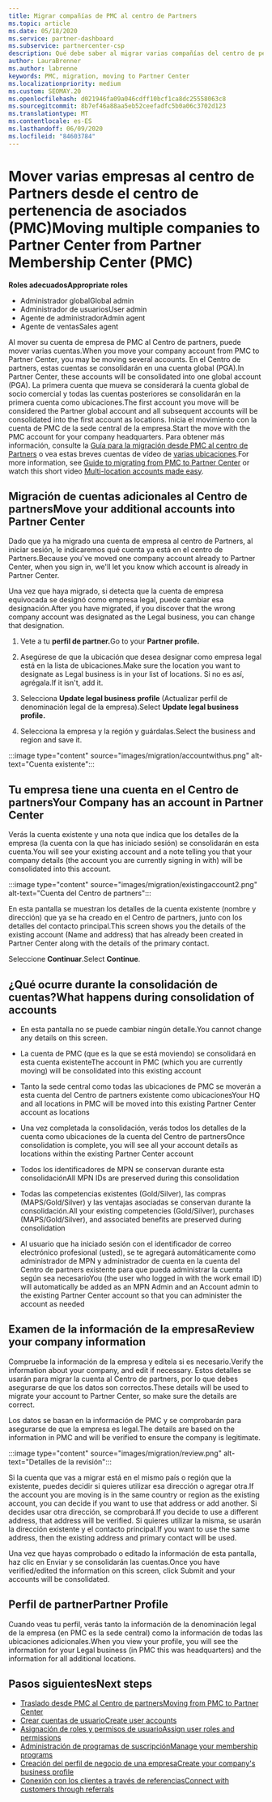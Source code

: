 ```yaml
---
title: Migrar compañías de PMC al centro de Partners
ms.topic: article
ms.date: 05/18/2020
ms.service: partner-dashboard
ms.subservice: partnercenter-csp
description: Qué debe saber al migrar varias compañías del centro de pertenencia de asociados (PMC) al centro de Partners y consolidarlas en una cuenta global de socio comercial.
author: LauraBrenner
ms.author: labrenne
keywords: PMC, migration, moving to Partner Center
ms.localizationpriority: medium
ms.custom: SEOMAY.20
ms.openlocfilehash: d021946fa09a046cdff10bcf1ca8dc25558063c8
ms.sourcegitcommit: 8b7ef46a88aa5eb52ceefadfc5b0a06c3702d123
ms.translationtype: MT
ms.contentlocale: es-ES
ms.lasthandoff: 06/09/2020
ms.locfileid: "84603784"
---
```

# <a name="moving-multiple-companies-to-partner-center-from-partner-membership-center-pmc"></a><span data-ttu-id="10131-104">Mover varias empresas al centro de Partners desde el centro de pertenencia de asociados (PMC)</span><span class="sxs-lookup"><span data-stu-id="10131-104">Moving multiple companies to Partner Center from Partner Membership Center (PMC)</span></span>

<span data-ttu-id="10131-105">**Roles adecuados**</span><span class="sxs-lookup"><span data-stu-id="10131-105">**Appropriate roles**</span></span>

- <span data-ttu-id="10131-106">Administrador global</span><span class="sxs-lookup"><span data-stu-id="10131-106">Global admin</span></span>
- <span data-ttu-id="10131-107">Administrador de usuarios</span><span class="sxs-lookup"><span data-stu-id="10131-107">User admin</span></span>
- <span data-ttu-id="10131-108">Agente de administrador</span><span class="sxs-lookup"><span data-stu-id="10131-108">Admin agent</span></span>
- <span data-ttu-id="10131-109">Agente de ventas</span><span class="sxs-lookup"><span data-stu-id="10131-109">Sales agent</span></span>

<span data-ttu-id="10131-110">Al mover su cuenta de empresa de PMC al Centro de partners, puede mover varias cuentas.</span><span class="sxs-lookup"><span data-stu-id="10131-110">When you move your company account from PMC to Partner Center, you may be moving several accounts.</span></span> <span data-ttu-id="10131-111">En el Centro de partners, estas cuentas se consolidarán en una cuenta global (PGA).</span><span class="sxs-lookup"><span data-stu-id="10131-111">In Partner Center, these accounts will be consolidated into one global account (PGA).</span></span> <span data-ttu-id="10131-112">La primera cuenta que mueva se considerará la cuenta global de socio comercial y todas las cuentas posteriores se consolidarán en la primera cuenta como ubicaciones.</span><span class="sxs-lookup"><span data-stu-id="10131-112">The first account you move will be considered the Partner global account and all subsequent accounts will be consolidated into the first account as locations.</span></span> <span data-ttu-id="10131-113">Inicia el movimiento con la cuenta de PMC de la sede central de la empresa.</span><span class="sxs-lookup"><span data-stu-id="10131-113">Start the move with the PMC account for your company headquarters.</span></span> <span data-ttu-id="10131-114">Para obtener más información, consulte la [Guía para la migración desde PMC al centro de Partners](guide-to-migration.md) o vea estas breves cuentas de vídeo de [varias ubicaciones](https://vimeo.com/290335248).</span><span class="sxs-lookup"><span data-stu-id="10131-114">For more information, see [Guide to migrating from PMC to Partner Center](guide-to-migration.md) or watch this short video [Multi-location accounts made easy](https://vimeo.com/290335248).</span></span>

## <a name="move-your-additional-accounts-into-partner-center"></a><span data-ttu-id="10131-115">Migración de cuentas adicionales al Centro de partners</span><span class="sxs-lookup"><span data-stu-id="10131-115">Move your additional accounts into Partner Center</span></span>

<span data-ttu-id="10131-116">Dado que ya ha migrado una cuenta de empresa al centro de Partners, al iniciar sesión, le indicaremos qué cuenta ya está en el centro de Partners.</span><span class="sxs-lookup"><span data-stu-id="10131-116">Because you've moved one company account already to Partner Center, when you sign in, we'll let you know which account is already in Partner Center.</span></span>

<span data-ttu-id="10131-117">Una vez que haya migrado, si detecta que la cuenta de empresa equivocada se designó como empresa legal, puede cambiar esa designación.</span><span class="sxs-lookup"><span data-stu-id="10131-117">After you have migrated, if you discover that the wrong company account was designated as the Legal business, you can change that designation.</span></span>

1. <span data-ttu-id="10131-118">Vete a tu **perfil de partner.**</span><span class="sxs-lookup"><span data-stu-id="10131-118">Go to your **Partner profile.**</span></span>

2. <span data-ttu-id="10131-119">Asegúrese de que la ubicación que desea designar como empresa legal está en la lista de ubicaciones.</span><span class="sxs-lookup"><span data-stu-id="10131-119">Make sure the location you want to designate as Legal business is in your list of locations.</span></span> <span data-ttu-id="10131-120">Si no es así, agrégala.</span><span class="sxs-lookup"><span data-stu-id="10131-120">If it isn't, add it.</span></span>

3. <span data-ttu-id="10131-121">Selecciona **Update legal business profile** (Actualizar perfil de denominación legal de la empresa).</span><span class="sxs-lookup"><span data-stu-id="10131-121">Select **Update legal business profile.**</span></span>

4. <span data-ttu-id="10131-122">Selecciona la empresa y la región y guárdalas.</span><span class="sxs-lookup"><span data-stu-id="10131-122">Select the business and region and save it.</span></span>

:::image type="content" source="images/migration/accountwithus.png" alt-text="Cuenta existente":::

## <a name="your-company-has-an-account-in-partner-center"></a><span data-ttu-id="10131-124">Tu empresa tiene una cuenta en el Centro de partners</span><span class="sxs-lookup"><span data-stu-id="10131-124">Your Company has an account in Partner Center</span></span>

<span data-ttu-id="10131-125">Verás la cuenta existente y una nota que indica que los detalles de la empresa (la cuenta con la que has iniciado sesión) se consolidarán en esta cuenta.</span><span class="sxs-lookup"><span data-stu-id="10131-125">You will see your existing account and a note telling you that your company details (the account you are currently signing in with) will be consolidated into this account.</span></span>

:::image type="content" source="images/migration/existingaccount2.png" alt-text="Cuenta del Centro de partners":::

<span data-ttu-id="10131-127">En esta pantalla se muestran los detalles de la cuenta existente (nombre y dirección) que ya se ha creado en el Centro de partners, junto con los detalles del contacto principal.</span><span class="sxs-lookup"><span data-stu-id="10131-127">This screen shows you the details of the existing account (Name and address) that has already been created in Partner Center along with the details of the primary contact.</span></span>

<span data-ttu-id="10131-128">Seleccione **Continuar**.</span><span class="sxs-lookup"><span data-stu-id="10131-128">Select **Continue**.</span></span>

## <a name="what-happens-during-consolidation-of-accounts"></a><span data-ttu-id="10131-129">¿Qué ocurre durante la consolidación de cuentas?</span><span class="sxs-lookup"><span data-stu-id="10131-129">What happens during consolidation of accounts</span></span>

- <span data-ttu-id="10131-130">En esta pantalla no se puede cambiar ningún detalle.</span><span class="sxs-lookup"><span data-stu-id="10131-130">You cannot change any details on this screen.</span></span>

- <span data-ttu-id="10131-131">La cuenta de PMC (que es la que se está moviendo) se consolidará en esta cuenta existente</span><span class="sxs-lookup"><span data-stu-id="10131-131">The account in PMC (which you are currently moving) will be consolidated into this existing account</span></span>

- <span data-ttu-id="10131-132">Tanto la sede central como todas las ubicaciones de PMC se moverán a esta cuenta del Centro de partners existente como ubicaciones</span><span class="sxs-lookup"><span data-stu-id="10131-132">Your HQ and all locations in PMC will be moved into this existing Partner Center account as locations</span></span>

- <span data-ttu-id="10131-133">Una vez completada la consolidación, verás todos los detalles de la cuenta como ubicaciones de la cuenta del Centro de partners</span><span class="sxs-lookup"><span data-stu-id="10131-133">Once consolidation is complete, you will see all your account details as locations within the existing Partner Center account</span></span>

- <span data-ttu-id="10131-134">Todos los identificadores de MPN se conservan durante esta consolidación</span><span class="sxs-lookup"><span data-stu-id="10131-134">All MPN IDs are preserved during this consolidation</span></span>

- <span data-ttu-id="10131-135">Todas las competencias existentes (Gold/Silver), las compras (MAPS/Gold/Silver) y las ventajas asociadas se conservan durante la consolidación.</span><span class="sxs-lookup"><span data-stu-id="10131-135">All your existing competencies (Gold/Silver), purchases (MAPS/Gold/Silver), and associated benefits are preserved during consolidation</span></span>

- <span data-ttu-id="10131-136">Al usuario que ha iniciado sesión con el identificador de correo electrónico profesional (usted), se te agregará automáticamente como administrador de MPN y administrador de cuenta en la cuenta del Centro de partners existente para que pueda administrar la cuenta según sea necesario</span><span class="sxs-lookup"><span data-stu-id="10131-136">You (the user who logged in with the work email ID) will automatically be added as an MPN Admin and an Account admin to the existing Partner Center account so that you can administer the account as needed</span></span>

## <a name="review-your-company-information"></a><span data-ttu-id="10131-137">Examen de la información de la empresa</span><span class="sxs-lookup"><span data-stu-id="10131-137">Review your company information</span></span>

<span data-ttu-id="10131-138">Compruebe la información de la empresa y edítela si es necesario.</span><span class="sxs-lookup"><span data-stu-id="10131-138">Verify the information about your company, and edit if necessary.</span></span>  <span data-ttu-id="10131-139">Estos detalles se usarán para migrar la cuenta al Centro de partners, por lo que debes asegurarse de que los datos son correctos.</span><span class="sxs-lookup"><span data-stu-id="10131-139">These details will be used to migrate your account to Partner Center, so make sure the details are correct.</span></span>

<span data-ttu-id="10131-140">Los datos se basan en la información de PMC y se comprobarán para asegurarse de que la empresa es legal.</span><span class="sxs-lookup"><span data-stu-id="10131-140">The details are based on the information in PMC and will be verified to ensure the company is legitimate.</span></span>


:::image type="content" source="images/migration/review.png" alt-text="Detalles de la revisión":::

<span data-ttu-id="10131-142">Si la cuenta que vas a migrar está en el mismo país o región que la existente, puedes decidir si quieres utilizar esa dirección o agregar otra.</span><span class="sxs-lookup"><span data-stu-id="10131-142">If the account you are moving is in the same country or region as the existing account, you can decide if you want to use that address or add another.</span></span> <span data-ttu-id="10131-143">Si decides usar otra dirección, se comprobará.</span><span class="sxs-lookup"><span data-stu-id="10131-143">If you decide to use a different address, that address will be verified.</span></span> <span data-ttu-id="10131-144">Si quieres utilizar la misma, se usarán la dirección existente y el contacto principal.</span><span class="sxs-lookup"><span data-stu-id="10131-144">If you want to use the same address, then the existing address and primary contact will be used.</span></span>

<span data-ttu-id="10131-145">Una vez que hayas comprobado o editado la información de esta pantalla, haz clic en Enviar y se consolidarán las cuentas.</span><span class="sxs-lookup"><span data-stu-id="10131-145">Once you have verified/edited the information on this screen, click Submit and your accounts will be consolidated.</span></span>

## <a name="partner-profile"></a><span data-ttu-id="10131-146">Perfil de partner</span><span class="sxs-lookup"><span data-stu-id="10131-146">Partner Profile</span></span>

<span data-ttu-id="10131-147">Cuando veas tu perfil, verás tanto la información de la denominación legal de la empresa (en PMC es la sede central) como la información de todas las ubicaciones adicionales.</span><span class="sxs-lookup"><span data-stu-id="10131-147">When you view your profile, you will see the information for your Legal business (in PMC this was headquarters) and the information for all additional locations.</span></span>

## <a name="next-steps"></a><span data-ttu-id="10131-148">Pasos siguientes</span><span class="sxs-lookup"><span data-stu-id="10131-148">Next steps</span></span>

- [<span data-ttu-id="10131-149">Traslado desde PMC al Centro de partners</span><span class="sxs-lookup"><span data-stu-id="10131-149">Moving from PMC to Partner Center</span></span>](move-pmc-pc-map.md)
- [<span data-ttu-id="10131-150">Crear cuentas de usuario</span><span class="sxs-lookup"><span data-stu-id="10131-150">Create user accounts</span></span>](create-user-accounts-and-set-permissions.md)
- [<span data-ttu-id="10131-151">Asignación de roles y permisos de usuario</span><span class="sxs-lookup"><span data-stu-id="10131-151">Assign user roles and permissions</span></span>](permissions-overview.md)
- [<span data-ttu-id="10131-152">Administración de programas de suscripción</span><span class="sxs-lookup"><span data-stu-id="10131-152">Manage your membership programs</span></span>](renew-mpn-offers.md)
- [<span data-ttu-id="10131-153">Creación del perfil de negocio de una empresa</span><span class="sxs-lookup"><span data-stu-id="10131-153">Create your company's business profile</span></span>](create-a-marketing-profile.md)
- [<span data-ttu-id="10131-154">Conexión con los clientes a través de referencias</span><span class="sxs-lookup"><span data-stu-id="10131-154">Connect with customers through referrals</span></span>](responding-to-referrals.md)
